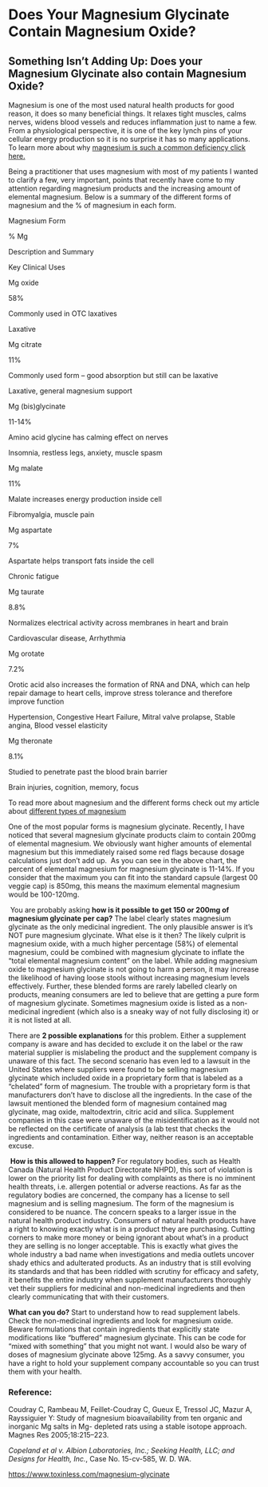 
# Does Your Magnesium Glycinate Contain Magnesium Oxide?

## **Something Isn’t Adding Up: Does your Magnesium Glycinate also contain Magnesium Oxide?**

Magnesium is one of the most used natural health products for good reason, it does so many beneficial things. It relaxes tight muscles, calms nerves, widens blood vessels and reduces inflammation just to name a few. From a physiological perspective, it is one of the key lynch pins of your cellular energy production so it is no surprise it has so many applications. To learn more about why [magnesium is such a common deficiency click here.](https://drnibber.com/q-a-why-is-magnesium-such-a-common-deficiency/)

Being a practitioner that uses magnesium with most of my patients I wanted to clarify a few, very important, points that recently have come to my attention regarding magnesium products and the increasing amount of elemental magnesium. Below is a summary of the different forms of magnesium and the % of magnesium in each form.

Magnesium Form

% Mg

Description and Summary

Key Clinical Uses

Mg oxide

58%

Commonly used in OTC laxatives

Laxative

Mg citrate

11%

Commonly used form – good absorption but still can be laxative

Laxative, general magnesium support

Mg (bis)glycinate

11-14%

Amino acid glycine has calming effect on nerves

Insomnia, restless legs, anxiety, muscle spasm

Mg malate

11%

Malate increases energy production inside cell

Fibromyalgia, muscle pain

Mg aspartate

7%

Aspartate helps transport fats inside the cell

Chronic fatigue

Mg taurate

8.8%

Normalizes electrical activity across membranes in heart and brain

Cardiovascular disease, Arrhythmia

Mg orotate

7.2%

Orotic acid also increases the formation of RNA and DNA, which can help repair damage to heart cells, improve stress tolerance and therefore improve function

Hypertension, Congestive Heart Failure, Mitral valve prolapse, Stable angina, Blood vessel elasticity

Mg theronate

8.1%

Studied to penetrate past the blood brain barrier

Brain injuries, cognition, memory, focus

To read more about magnesium and the different forms check out my article about [different types of magnesium](https://drnibber.com/understanding-different-types-of-magnesium/)

One of the most popular forms is magnesium glycinate. Recently, I have noticed that several magnesium glycinate products claim to contain 200mg of elemental magnesium. We obviously want higher amounts of elemental magnesium but this immediately raised some red flags because dosage calculations just don’t add up.  As you can see in the above chart, the percent of elemental magnesium for magnesium glycinate is 11-14%. If you consider that the maximum you can fit into the standard capsule (largest 00 veggie cap) is 850mg, this means the maximum elemental magnesium would be 100-120mg.

 You are probably asking **how is it possible to get 150 or 200mg of magnesium glycinate per cap?** The label clearly states magnesium glycinate as the only medicinal ingredient. The only plausible answer is it’s NOT pure magnesium glycinate. What else is it then? The likely culprit is magnesium oxide, with a much higher percentage (58%) of elemental magnesium, could be combined with magnesium glycinate to inflate the “total elemental magnesium content” on the label. While adding magnesium oxide to magnesium glycinate is not going to harm a person, it may increase the likelihood of having loose stools without increasing magnesium levels effectively. Further, these blended forms are rarely labelled clearly on products, meaning consumers are led to believe that are getting a pure form of magnesium glycinate. Sometimes magnesium oxide is listed as a non-medicinal ingredient (which also is a sneaky way of not fully disclosing it) or it is not listed at all.

There are **2 possible explanations** for this problem. Either a supplement company is aware and has decided to exclude it on the label or the raw material supplier is mislabeling the product and the supplement company is unaware of this fact. The second scenario has even led to a lawsuit in the United States where suppliers were found to be selling magnesium glycinate which included oxide in a proprietary form that is labeled as a “chelated” form of magnesium. The trouble with a proprietary form is that manufacturers don’t have to disclose all the ingredients. In the case of the lawsuit mentioned the blended form of magnesium contained mag glycinate, mag oxide, maltodextrin, citric acid and silica. Supplement companies in this case were unaware of the misidentification as it would not be reflected on the certificate of analysis (a lab test that checks the ingredients and contamination. Either way, neither reason is an acceptable excuse.  

 **How is this allowed to happen?** For regulatory bodies, such as Health Canada (Natural Health Product Directorate NHPD), this sort of violation is lower on the priority list for dealing with complaints as there is no imminent health threats, i.e. allergen potential or adverse reactions. As far as the regulatory bodies are concerned, the company has a license to sell magnesium and is selling magnesium. The form of the magnesium is considered to be nuance. The concern speaks to a larger issue in the natural health product industry. Consumers of natural health products have a right to knowing exactly what is in a product they are purchasing. Cutting corners to make more money or being ignorant about what’s in a product they are selling is no longer acceptable. This is exactly what gives the whole industry a bad name when investigations and media outlets uncover shady ethics and adulterated products. As an industry that is still evolving its standards and that has been riddled with scrutiny for efficacy and safety, it benefits the entire industry when supplement manufacturers thoroughly vet their suppliers for medicinal and non-medicinal ingredients and then clearly communicating that with their customers.

**What can you do?** Start to understand how to read supplement labels. Check the non-medicinal ingredients and look for magnesium oxide. Beware formulations that contain ingredients that explicitly state modifications like “buffered” magnesium glycinate. This can be code for “mixed with something” that you might not want. I would also be wary of doses of magnesium glycinate above 125mg. As a savvy consumer, you have a right to hold your supplement company accountable so you can trust them with your health.  

### **Reference:**

Coudray C, Rambeau M, Feillet-Coudray C, Gueux E, Tressol JC, Mazur A, Rayssiguier Y: Study of magnesium bioavailability from ten organic and inorganic Mg salts in Mg- depleted rats using a stable isotope approach. Magnes Res 2005;18:215–223.

_Copeland et al v. Albion Laboratories, Inc.; Seeking Health, LLC; and Designs for Health, Inc._, Case No. 15-cv-585, W. D. WA.

https://www.toxinless.com/magnesium-glycinate

